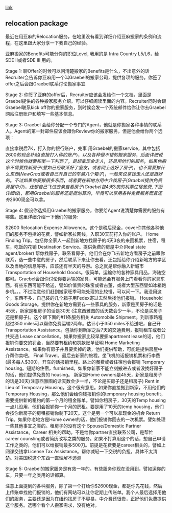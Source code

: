 [link](https://1o24bbs.com/t/topic/8481)

## relocation package

最近在用亚麻的Relocation服务，在地里没有看到详细介绍亚麻搬家的条例和流程，在这里跟大家分享一下我自己的经验。

亚麻搬家的Benefits可能分你的职位Level, 我用的是 Intra Country L5/L6，给SDE II或者SDE III 用的。

Stage 1:
聊Offer的时候可以问清楚搬家的Benefits是什么，不出意外的话Recruiter会告诉你亚麻用一个叫Graebel的搬家公司，提供各项的服务。你签了offer之后会跟Graebel联系讨论搬家事宜

Stage 2:
你签了亚麻的offer后，Recruiter应该会发给你一个文档，里面是Graebel提供的各种搬家服务介绍。可以仔细阅读里面的内容。Recruiter同时会跟Graebel联系kick off你的搬家服务，到时候会发一个系统邮件给你让你去Graebel网站注册账户和填写一些基本信息。

Stage 3:
Graebel 会给你分配一个专门的Agent，他就是你搬家各种事情的联系人。Agent的第一封邮件应该会跟你Review你的搬家服务，但是他会给你两个选项：

直接拿税后7K，打入你的银行账户，完事
用Graebel的搬家service，其中包括$2600的现金补贴(直接打入你的账户)，以及各种很不错的搬家服务，后面详细说
这个时候你就要权衡一下利弊了，是想拿现金走人，还是用他们的服务。如果你搬家不需要找新房子(譬如已经联系好了室友，或者网上选好了房子)，也不需要搬什么东西(New Grad或者自己开自己的车装几个箱子)，一般来说拿钱走人还是挺好的。不过如果你要搬很多东西，或者要在新地方用中介找房子(Graebel 提供免费房屋中介)，还想自己飞过去亲自看房子(Graebel包4天3夜的机票住宿餐费, 下面详细说)，那用Graebel的服务还是挺划算的，毕竟可以享用各种免费服务而且还有$2600现金可以拿。

Stage 4:
假设你选择用Graebel的搬家服务，你要给Agent说清楚你需要的服务有哪些。这里详细介绍一下他们的服务:

$2600 Relocation Expense Allowence。这个是税后现金，cover你其他各种他们的服务不包括的花费，譬如新家拉网线，入职30天前打入你的账户。
Home Finding Trip。包括你全家人一起到新地方找房子的4天3夜的来回机票，住宿，租车，吃饭的花销
Destination Service。提供免费的房屋中介(Real state agent/broker) 帮你找房子，联系看房子。他们会在你飞去新地方看房子之前跟你联系，选一些中意的房子，然后联系下来让你去看。还包括给你介绍新地方的学区以及当地的信息等等，应该还有半天的导游。总之就是帮你融入新城市
Transportation of Household Goods。很简单，运输你的各种家具用品，海陆空都可。Graebel会跟你讨论你要运输的家具，可能还会有服务上门看看你的家具东西。有些东西可能不给送，譬如价值贵的珠宝或者古董，或者大型东西譬如冰箱跑步机。。。不过注意他们赶到搬家旺季可能处理的比较慢，可以问一下。我没用这个，东西不多，自己装的几个箱子用Fedex寄过去然后找他们报销。
Household Goods Storage。提供你在新地方需要存一些家具的服务，新家是买房子的话是45天，新家是租房子的话是30天 (注意西雅图的话天数会少一半，不论是买房子还是租房子)。这个跟下面的#11条服务相关
Automobile Shipment。到新家路程超过350 miles可以帮你免费运输2两车。估计小于350 miles不给送吧，自己开
Transportation Assistance。包括你到新家之后7天的交通费用，报销租车或者公共交通
Lease cancellation。如果你搬家比较早要撕apartment lease的话，他们报销你要交的罚金，当然要有租约和罚款账单证明
Home Marketing Assistance。如果你有房子并且要卖掉的话，他们提供帮助，可能是提供房屋中介帮你卖吧。
Final Travel。最后去新家的旅程。坐飞机的话报销机票和行李费(最多每人$300)，开车的话报销里程。路上的餐费或者住宿也会报销
Temporary housing。短期的住宿，furnished。如果你新家不能立刻搬进去或者没找好房子的话，他们提供免费的 housing。 新家是Home owners是45天，新家是租房子的话是30天(注意西雅图的话天数会少一半，不论是买房子还是租房子)
Rent in Lieu of Temporary Housing。这个很有意思。如果你直接搬到新家，不用他们的Temporary Housing，那么他们会给你钱报销你的temporary housing benefit，需要提供新的租约的第一个月的租金账单。譬如你租房子，30天的Temp housing一点儿没用，他们会报销你一个月的房租。要是用了10天的temp housing，他们会按你新房子的房租报销你剩下20天。这个是另一个可以拿现金的机会
Return Trip。如果你老地方是Home owner的话，他们报销你回去的一次机票。譬如处理一些其他事宜之类的。租房子的没有这个
Spouse/Domestic Partner Assistance。Career 相关的帮助。不是给你partner直接联系公司，是帮忙career counsling或者简历改写之类的服务。如果不打算用这个的话，想自己申请工作之类的，他们可以给报销最多500刀。前提是花费要是career相关的，譬如上网课交钱拿License
Tax Assistance。帮你减轻一下交税的负担，具体不太清楚。对美国税这个东西一直理解不透测

Stage 5:
Graebel的搬家服务是有效一年的。有些服务你现在没用到，譬如运你的车，只要一年之类用的话都算。

注意上面提到的各种服务，除了第一个打给你$2600现金，都是你先花钱，然后上传账单找他们报销的，他们有网站可以让你定期上传账单。我个人最后选择用他们的服务，主要还是因为在纽约找房子不容易，中介费还很贵，正好他们免费提供这个服务。选哪个看个人搬家需求，没有绝对。
